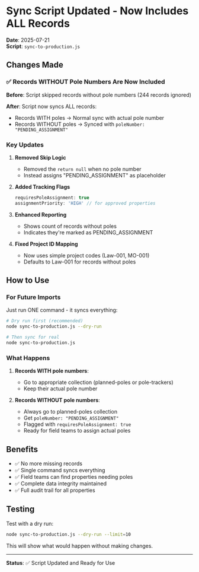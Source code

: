 # Sync Script Updated - Now Includes ALL Records

**Date**: 2025-07-21  
**Script**: `sync-to-production.js`

## Changes Made

### ✅ Records WITHOUT Pole Numbers Are Now Included

**Before**: Script skipped records without pole numbers (244 records ignored)

**After**: Script now syncs ALL records:
- Records WITH poles → Normal sync with actual pole number
- Records WITHOUT poles → Synced with `poleNumber: "PENDING_ASSIGNMENT"`

### Key Updates

1. **Removed Skip Logic**
   - Removed the `return null` when no pole number
   - Instead assigns "PENDING_ASSIGNMENT" as placeholder

2. **Added Tracking Flags**
   ```javascript
   requiresPoleAssignment: true
   assignmentPriority: 'HIGH' // for approved properties
   ```

3. **Enhanced Reporting**
   - Shows count of records without poles
   - Indicates they're marked as PENDING_ASSIGNMENT

4. **Fixed Project ID Mapping**
   - Now uses simple project codes (Law-001, MO-001)
   - Defaults to Law-001 for records without poles

## How to Use

### For Future Imports

Just run ONE command - it syncs everything:
```bash
# Dry run first (recommended)
node sync-to-production.js --dry-run

# Then sync for real
node sync-to-production.js
```

### What Happens

1. **Records WITH pole numbers**:
   - Go to appropriate collection (planned-poles or pole-trackers)
   - Keep their actual pole number

2. **Records WITHOUT pole numbers**:
   - Always go to planned-poles collection
   - Get `poleNumber: "PENDING_ASSIGNMENT"`
   - Flagged with `requiresPoleAssignment: true`
   - Ready for field teams to assign actual poles

## Benefits

- ✅ No more missing records
- ✅ Single command syncs everything
- ✅ Field teams can find properties needing poles
- ✅ Complete data integrity maintained
- ✅ Full audit trail for all properties

## Testing

Test with a dry run:
```bash
node sync-to-production.js --dry-run --limit=10
```

This will show what would happen without making changes.

---

**Status**: ✅ Script Updated and Ready for Use